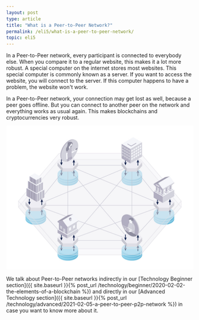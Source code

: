 ```yaml
---
layout: post
type: article
title: "What is a Peer-to-Peer Network?"
permalink: /eli5/what-is-a-peer-to-peer-network/
topic: eli5
---
```


In a Peer-to-Peer network, every participant is connected to everybody else. When you compare it to a regular website, this makes it a lot more robust. A special computer on the internet stores most websites. This special computer is commonly known as a server. If you want to access the website, you will connect to the server. If this computer happens to have a problem, the website won't work. 

In a Peer-to-Peer network, your connection may get lost as well, because a peer goes offline. But you can connect to another peer on the network and everything works as usual again. This makes blockchains and cryptocurrencies very robust.

![Peer-to-Peer Network](/assets/post_files/eli5/what-is-a-peer-to-peer-network/Peer-to-Peer-network.jpg)

We talk about Peer-to-Peer networks indirectly in our [Technology Beginner section]({{ site.baseurl }}{% post_url /technology/beginner/2020-02-02-the-elements-of-a-blockchain %}) and directly in our [Advanced Technology section]({{ site.baseurl }}{% post_url /technology/advanced/2021-02-05-a-peer-to-peer-p2p-network %}) in case you want to know more about it.
